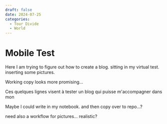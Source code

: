 ```yaml
---
draft: false 
date: 2024-07-25 
categories:
  - Tour Divide
  - World
---
```


# Mobile Test

Here I am trying to figure out how to create a blog.
sitting in my virtual test.
inserting some pictures.

Working copy looks more promising…

<!-- more -->
Ces quelques lignes visent à tester un blog qui puisse m'accompagner dans mon

Maybe I could write in my notebook.
and then copy over to repo...?

need also a workflow for pictures...
realistic?


